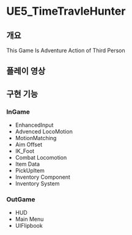 # UE5_TimeTravleHunter

개요
-
This Game Is Adventure Action of Third Person

플레이 영상
-

구현 기능
-
### InGame
- EnhancedInput
- Advenced LocoMotion
- MotionMatching
- Aim Offset
- IK_Foot
- Combat Locomotion
- Item Data
- PickUpItem
- Inventory Component
- Inventory System

### OutGame
- HUD
- Main Menu
- UIFlipbook

